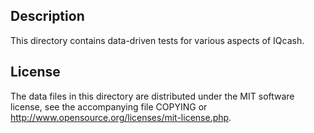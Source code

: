 Description
------------

This directory contains data-driven tests for various aspects of IQcash.

License
--------

The data files in this directory are distributed under the MIT software
license, see the accompanying file COPYING or
http://www.opensource.org/licenses/mit-license.php.

